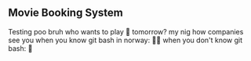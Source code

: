 ## Movie Booking System
Testing
poo
bruh
who wants to play 🎱 tomorrow?
my nig
how companies see you when you know git bash in norway: 🤴🏼
when you don't know git bash: 🤡